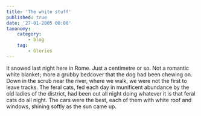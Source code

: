 ```yaml
---
title: 'The white stuff'
published: true
date: '27-01-2005 00:00'
taxonomy:
    category:
        - blog
    tag:
        - Glories
---
```


It snowed last night here in Rome. Just a centimetre or so. Not a romantic white blanket; more a grubby bedcover that the dog had been chewing on. Down in the scrub near the river, where we walk, we were not the first to leave tracks. The feral cats, fed each day in munificent abundance by the old ladies of the district, had been out all night doing whatever it is that feral cats do all night. The cars were the best, each of them with white roof and windows, shining softly as the sun came up.
